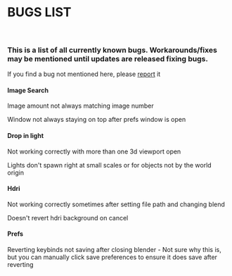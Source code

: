 <h1> BUGS LIST </h1>


<br>

<h3>This is a list of all currently known bugs. Workarounds/fixes may be mentioned until
updates are released fixing bugs.</h3>

If you find a bug not mentioned here, please [report](https://cglife.io/contact#report_kronos_bug) it



<h4>Image Search</h4>
<p>Image amount not always matching image number</p>
<p>Window not always staying on top after prefs window is open</p>

<h4>Drop in light</h4>
<p>Not working correctly with more than one 3d viewport open</p>
<p>Lights don't spawn right at small scales or for objects not by the world origin</p>

<h4>Hdri</h4>
<p>Not working correctly sometimes after setting file path and changing blend</p>
<p>Doesn't revert hdri background on cancel</p>

<h4>Prefs</h4>
Reverting keybinds not saving after closing blender - Not sure why this is, but you can manually click save preferences to ensure it does save after reverting


